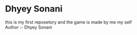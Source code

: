 # Dhyey Sonani
this is my first reposetory and the game is made by me my self
<br>
Author :- Dhyey Sonani
